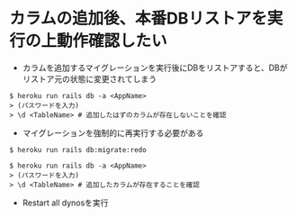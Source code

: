 # カラムの追加後、本番DBリストアを実行の上動作確認したい
- カラムを追加するマイグレーションを実行後にDBをリストアすると、DBがリストア元の状態に変更されてしまう

```
$ heroku run rails db -a <AppName>
> (パスワードを入力)
> \d <TableName> # 追加したはずのカラムが存在しないことを確認
```

- マイグレーションを強制的に再実行する必要がある

```
$ heroku run rails db:migrate:redo
```

```
$ heroku run rails db -a <AppName>
> (パスワードを入力)
> \d <TableName> # 追加したカラムが存在することを確認
```

- Restart all dynosを実行
